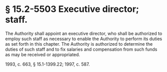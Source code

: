# § 15.2-5503 Executive director; staff.

<p>The Authority shall appoint an executive director, who shall be authorized to employ such staff as necessary to enable the Authority to perform its duties as set forth in this chapter. The Authority is authorized to determine the duties of such staff and to fix salaries and compensation from such funds as may be received or appropriated.</p><p>1993, c. 663, § 15.1-1399.22; 1997, c. 587.</p>